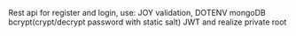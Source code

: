 Rest api for register and login,
use: 
JOY validation,
DOTENV
mongoDB
bcrypt(crypt/decrypt password with static salt)
JWT and realize private root

